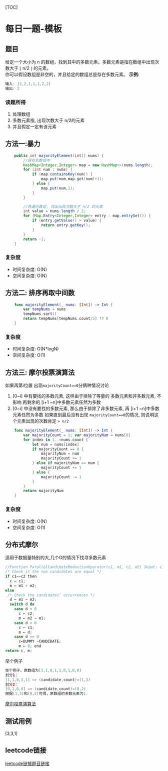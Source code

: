[TOC]

# 每日一题-模板

## 题目
给定一个大小为 n 的数组，找到其中的多数元素。多数元素是指在数组中出现次数大于 ⌊ n/2 ⌋ 的元素。  
你可以假设数组是非空的，并且给定的数组总是存在多数元素。
**示例:**  
```java
输入: [2,2,1,1,1,2,2]
输出: 2
```

### 读题所得
1. 处理数组
2. 多数元素指, 出现次数大于 n/2的元素
3. 并且假定一定有该元素

## 方法一:暴力
```java
    public int majorityElement(int[] nums) {
        //保存到数组中
        HashMap<Integer,Integer> map = new HashMap<>(nums.length);
        for (int num : nums) {
            if (map.containsKey(num)) {
                map.put(num,map.get(num)+1);
            } else {
                map.put(num,1);
            }
        }

        //再遍历数组, 找出出现次数大于 n/2 的元素
        int value = nums.length / 2;
        for (Map.Entry<Integer,Integer> entry : map.entrySet()) {
            if (entry.getValue() > value) {
                return entry.getKey();
            }
        }
        return -1;
    }
```
### 复杂度
* 时间复杂度: O(N)
* 空间复杂度: O(N)

## 方法二: 排序再取中间数
```swift
    func majorityElement(_ nums: [Int]) -> Int {
        var tempNums = nums
        tempNums.sort()
        return tempNums[tempNums.count/2] ?? 0
    }
```
### 复杂度
* 时间复杂度: O(N*logN)
* 空间复杂度: O(1)

## 方法三: 摩尔投票演算法
如果再第i位置 出现`majorityCount==0`分俩种情况讨论    
1. [0~i] 中有要找的多数元素, 这样由于排除了等量的 多数元素和非多数元素, 不影响 再剩余的 [i+1 ~n]中多数元素任然为多数
2. [0~i] 中没有要找的多数元素, 那么由于排除了非多数元素, 再 [i+1 ~n]中多数元素任然为多数
如果直到最后没有出现 `majorityCount==0`的情况, 则说明这个元素出现的次数肯定 `> n/2`  
```swift
    func majorityElement(_ nums: [Int]) -> Int {
        var majorityCount = 1; var majorityNum = nums[0]
        for index in 1..<nums.count {
            let num = nums[index]
            if majorityCount == 0 {
                majorityNum = num
                majorityCount += 1
            } else if majorityNum == num {
                majorityCount += 1
            } else {
                majorityCount -= 1
            }
        }
        return majorityNum
    }
```

### 复杂度
* 时间复杂度: O(N)
* 空间复杂度: O(1)

## 分布式摩尔
适用于数据量特别的大,几个G的情况下找寻多数元素

```C
//Function ParallelCandidateReductionOperator(c1, m1, c2, m2) Input: c1, a candidate element; m1, the occurrences of c1; c2, a candidate element; m2, the occurrences of c2 Output: c, a candidate element and m, its occurrences  
/* Check if the two candidates are equal */ 
if c1==c2 then
  c ← c1;
  m ← m1 + m2; 
else
 /* Check the candidates’ occurrences */
  d ← m1 − m2; 
  switch d do
    case d < 0 
      c ← c2;
      m ← m2 − m1; 
    case d > 0
      c ← c1;
      m ← d; 
    case d == 0
      c←DUMMY −CANDIDATE;
      m ← 0; end
return c, m;
```
举个例子  
```java
举个例子，原数组为[1,1,0,1,1,0,1,0,0]
划分1：
[1,1,0,1,1] –> (candidate,count)=(1,3)
划分2：
[0,1,0,0] –> (candidate,count)=(0,2)
根据(1,3)和(0,2)可得，原数组的多数元素为1.
```
[摩尔投票演算法](./摩尔投票.pdf)

## 测试用例
[3,3,1]  

## leetcode链接
[leetcode链接题目链接](https://leetcode-cn.com/problems/majority-element/submissions/)  